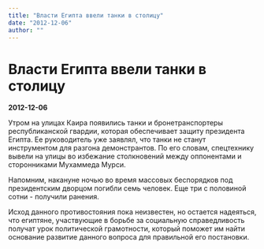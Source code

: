 ```yaml
---
title: "Власти Египта ввели танки в столицу"
date: "2012-12-06"
author: ""
---
```


# Власти Египта ввели танки в столицу

**2012-12-06** 

Утром  на улицах Каира появились танки и бронетранспортеры  республиканской  гвардии, которая обеспечивает защиту президента Египта.  Ее руководитель  уже заявлял, что танки не станут инструментом для  разгона демонстрантов.  По его словам, спецтехнику вывели на улицы во  избежание столкновений  между оппонентами и сторонниками Мухаммеда  Мурси.

Напомним,  накануне ночью во время массовых беспорядков под  президентским дворцом  погибли семь человек. Еще три с половиной сотни -  получили ранения.

Исход  данного противостояния пока неизвестен, но остается надеяться,  что  египтяне, участвующие в борьбе за социальную справедливость  получат урок  политической грамотности, который поможет им найти  основание развитие  данного вопроса для правильной его постановки.